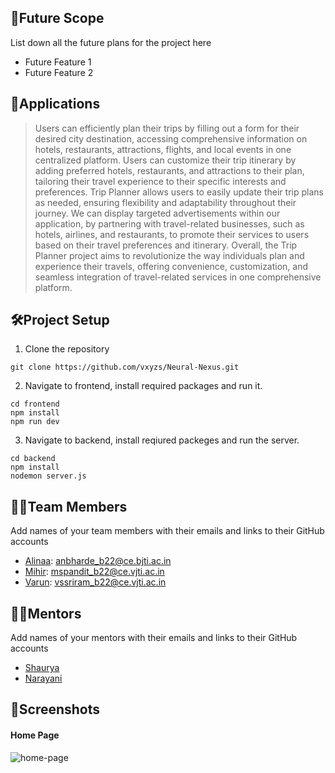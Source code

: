 ## 🔮Future Scope

List down all the future plans for the project here

- Future Feature 1
- Future Feature 2

## 💸Applications

>Users can efficiently plan their trips by filling out a form for their desired city destination, accessing comprehensive information on hotels, restaurants, attractions, flights, and local events in one centralized platform.
>Users can customize their trip itinerary by adding preferred hotels, restaurants, and attractions to their plan, tailoring their travel experience to their specific interests and preferences.
>Trip Planner allows users to easily update their trip plans as needed, ensuring flexibility and adaptability throughout their journey.
>We can display targeted advertisements within our application, by partnering with travel-related businesses, such as hotels, airlines, and restaurants, to promote their services to users based on their travel preferences and itinerary.
>Overall, the Trip Planner project aims to revolutionize the way individuals plan and experience their travels, offering convenience, customization, and seamless integration of travel-related services in one comprehensive platform.

## 🛠Project Setup

1. Clone the repository
```
git clone https://github.com/vxyzs/Neural-Nexus.git
```
2. Navigate to frontend, install required packages and run it.
```
cd frontend
npm install
npm run dev
```
3. Navigate to backend, install reqiured packeges and run the server.
```
cd backend
npm install
nodemon server.js
```


## 👨‍💻Team Members

Add names of your team members with their emails and links to their GitHub accounts

- [Alinaa](https://github.com/AlinaaBharde): anbharde_b22@ce.bjti.ac.in
- [Mihir](https://github.com/MSP20086): mspandit_b22@ce.vjti.ac.in 
- [Varun](https://github.com/vxyzs): vssriram_b22@ce.vjti.ac.in

## 👨‍🏫Mentors

Add names of your mentors with their emails and links to their GitHub accounts

- [Shaurya](https://github.com/shauryaswarup) 
- [Narayani](https://github.com/narayanibokde9) 

## 📱Screenshots

#### Home Page
![home-page](https://github.com/vxyzs/Neural-Nexus/assets/129577732/5543a8c3-a653-4665-8434-928fed0f7dba)
